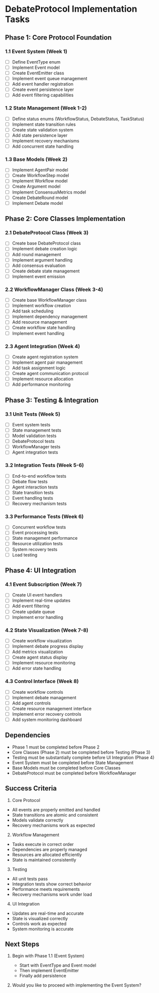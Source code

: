 # DebateProtocol Implementation Tasks

## Phase 1: Core Protocol Foundation

### 1.1 Event System (Week 1)
- [ ] Define EventType enum
- [ ] Implement Event model
- [ ] Create EventEmitter class
- [ ] Implement event queue management
- [ ] Add event handler registration
- [ ] Create event persistence layer
- [ ] Add event filtering capabilities

### 1.2 State Management (Week 1-2)
- [ ] Define status enums (WorkflowStatus, DebateStatus, TaskStatus)
- [ ] Implement state transition rules
- [ ] Create state validation system
- [ ] Add state persistence layer
- [ ] Implement recovery mechanisms
- [ ] Add concurrent state handling

### 1.3 Base Models (Week 2)
- [ ] Implement AgentPair model
- [ ] Create WorkflowStep model
- [ ] Implement Workflow model
- [ ] Create Argument model
- [ ] Implement ConsensusMetrics model
- [ ] Create DebateRound model
- [ ] Implement Debate model

## Phase 2: Core Classes Implementation

### 2.1 DebateProtocol Class (Week 3)
- [ ] Create base DebateProtocol class
- [ ] Implement debate creation logic
- [ ] Add round management
- [ ] Implement argument handling
- [ ] Add consensus evaluation
- [ ] Create debate state management
- [ ] Implement event emission

### 2.2 WorkflowManager Class (Week 3-4)
- [ ] Create base WorkflowManager class
- [ ] Implement workflow creation
- [ ] Add task scheduling
- [ ] Implement dependency management
- [ ] Add resource management
- [ ] Create workflow state handling
- [ ] Implement event handling

### 2.3 Agent Integration (Week 4)
- [ ] Create agent registration system
- [ ] Implement agent pair management
- [ ] Add task assignment logic
- [ ] Create agent communication protocol
- [ ] Implement resource allocation
- [ ] Add performance monitoring

## Phase 3: Testing & Integration

### 3.1 Unit Tests (Week 5)
- [ ] Event system tests
- [ ] State management tests
- [ ] Model validation tests
- [ ] DebateProtocol tests
- [ ] WorkflowManager tests
- [ ] Agent integration tests

### 3.2 Integration Tests (Week 5-6)
- [ ] End-to-end workflow tests
- [ ] Debate flow tests
- [ ] Agent interaction tests
- [ ] State transition tests
- [ ] Event handling tests
- [ ] Recovery mechanism tests

### 3.3 Performance Tests (Week 6)
- [ ] Concurrent workflow tests
- [ ] Event processing tests
- [ ] State management performance
- [ ] Resource utilization tests
- [ ] System recovery tests
- [ ] Load testing

## Phase 4: UI Integration

### 4.1 Event Subscription (Week 7)
- [ ] Create UI event handlers
- [ ] Implement real-time updates
- [ ] Add event filtering
- [ ] Create update queue
- [ ] Implement error handling

### 4.2 State Visualization (Week 7-8)
- [ ] Create workflow visualization
- [ ] Implement debate progress display
- [ ] Add metrics visualization
- [ ] Create agent status display
- [ ] Implement resource monitoring
- [ ] Add error state handling

### 4.3 Control Interface (Week 8)
- [ ] Create workflow controls
- [ ] Implement debate management
- [ ] Add agent controls
- [ ] Create resource management interface
- [ ] Implement error recovery controls
- [ ] Add system monitoring dashboard

## Dependencies

- Phase 1 must be completed before Phase 2
- Core Classes (Phase 2) must be completed before Testing (Phase 3)
- Testing must be substantially complete before UI Integration (Phase 4)
- Event System must be completed before State Management
- Base Models must be completed before Core Classes
- DebateProtocol must be completed before WorkflowManager

## Success Criteria

1. Core Protocol
- All events are properly emitted and handled
- State transitions are atomic and consistent
- Models validate correctly
- Recovery mechanisms work as expected

2. Workflow Management
- Tasks execute in correct order
- Dependencies are properly managed
- Resources are allocated efficiently
- State is maintained consistently

3. Testing
- All unit tests pass
- Integration tests show correct behavior
- Performance meets requirements
- Recovery mechanisms work under load

4. UI Integration
- Updates are real-time and accurate
- State is visualized correctly
- Controls work as expected
- System monitoring is accurate

## Next Steps

1. Begin with Phase 1.1 (Event System)
   - Start with EventType and Event model
   - Then implement EventEmitter
   - Finally add persistence

2. Would you like to proceed with implementing the Event System?

